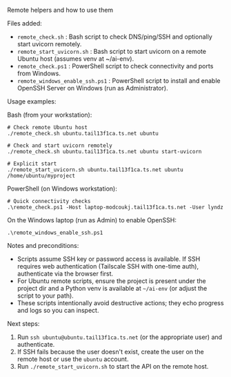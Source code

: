 Remote helpers and how to use them

Files added:
- `remote_check.sh` : Bash script to check DNS/ping/SSH and optionally start uvicorn remotely.
- `remote_start_uvicorn.sh` : Bash script to start uvicorn on a remote Ubuntu host (assumes venv at ~/ai-env).
- `remote_check.ps1` : PowerShell script to check connectivity and ports from Windows.
- `remote_windows_enable_ssh.ps1` : PowerShell script to install and enable OpenSSH Server on Windows (run as Administrator).

Usage examples:

Bash (from your workstation):

    # Check remote Ubuntu host
    ./remote_check.sh ubuntu.tail13f1ca.ts.net ubuntu

    # Check and start uvicorn remotely
    ./remote_check.sh ubuntu.tail13f1ca.ts.net ubuntu start-uvicorn

    # Explicit start
    ./remote_start_uvicorn.sh ubuntu.tail13f1ca.ts.net ubuntu /home/ubuntu/myproject

PowerShell (on Windows workstation):

    # Quick connectivity checks
    .\remote_check.ps1 -Host laptop-modcoukj.tail13f1ca.ts.net -User lyndz

On the Windows laptop (run as Admin) to enable OpenSSH:

    .\remote_windows_enable_ssh.ps1

Notes and preconditions:
- Scripts assume SSH key or password access is available. If SSH requires web authentication (Tailscale SSH with one-time auth), authenticate via the browser first.
- For Ubuntu remote scripts, ensure the project is present under the project dir and a Python venv is available at `~/ai-env` (or adjust the script to your path).
- These scripts intentionally avoid destructive actions; they echo progress and logs so you can inspect.

Next steps:
1. Run `ssh ubuntu@ubuntu.tail13f1ca.ts.net` (or the appropriate user) and authenticate.
2. If SSH fails because the user doesn't exist, create the user on the remote host or use the `ubuntu` account.
3. Run `./remote_start_uvicorn.sh` to start the API on the remote host.
